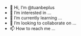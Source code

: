 - 👋 Hi, I’m @tuanbeplus
- 👀 I’m interested in ...
- 🌱 I’m currently learning ...
- 💞️ I’m looking to collaborate on ...
- 📫 How to reach me ...

<!---
tuanbeplus/tuanbeplus is a ✨ special ✨ repository because its `README.md` (this file) appears on your GitHub profile.
You can click the Preview link to take a look at your changes.
--->
